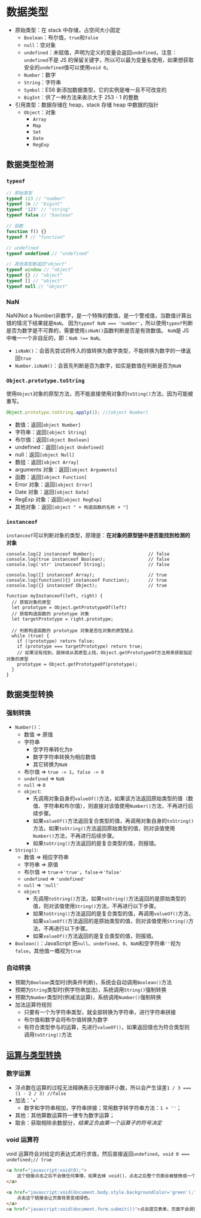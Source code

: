 # 数据类型

- 原始类型：在 stack 中存储，占空间大小固定
  - `Boolean`：布尔值，`true`和`false`
  - `null`：空对象
  - `undefined`：未赋值，声明为定义的变量会返回`undefined`，注意：`undefined`不是 JS 的保留关键字，所以可以最为变量名使用，如果想获取安全的`undefined`值可以使用`void 0`。
  - `Number`：数字
  - `String`：字符串
  - `Symbol`：ES6 新添加数据类型，它的实例是唯一且不可改变的
  - `BigInt`：供了一种方法来表示大于 253 - 1 的整数
- 引用类型：数据存储在 heap，stack 存储 heap 中数据的指针
  - `Object`：对象
    - `Array`
    - `Map`
    - `Set`
    - `Date`
    - `RegExp`

## 数据类型检测

### `typeof`

```JavaScript
// 原始类型
typeof 123 // "number"
typeof 1n // "bigint"
typeof '123' // "string"
typeof false // "boolean"

// 函数
function f() {}
typeof f // "function"

// undefined
typeof undefined // "undefined"

// 其他类型都返回"object"
typeof window // "object"
typeof {} // "object"
typeof [] // "object"
typeof null // "object"
```

### NaN

NaN(Not a Number)非数字，是一个特殊的数值，是一个警戒值，当数值计算出错的情况下结果就是`NaN`。
因为`typeof NaN === 'number'`，所以使用`typeof`判断是否为数字是不可靠的，需要使用`isNaN()`函数判断是否是有效数值。
`NaN`是 JS 中唯一一个非自反的，即：`NaN !== NaN`。

- `isNaN()`：会首先尝试将传入的值转换为数字类型，不能转换为数字的一律返回`true`
- `Number.isNaN()`：会首先判断是否为数字，如实是数值在判断是否为`NaN`

### `Object.prototype.toString`

使用`Object`对象的原型方法，而不能直接使用对象的`toSting()`方法，因为可能被重写。

```JavaScript
Object.prototype.toString.apply(1); //[object Number]
```

- 数值：返回[`object Number]`
- 字符串：返回`[object String]`
- 布尔值：返回`[object Boolean]`
- undefined：返回`[object Undefined]`
- null：返回`[object Null]`
- 数组：返回`[object Array]`
- arguments 对象：返回`[object Arguments]`
- 函数：返回`[object Function]`
- Error 对象：返回`[object Error]`
- Date 对象：返回`[object Date]`
- RegExp 对象：返回`[object RegExp]`
- 其他对象：返回`[object " + 构造函数的名称 + "]`

### `instanceof`

`instanceof`可以判断对象的类型，原理是：**在对象的原型链中是否能找到检测的对象**

```JS
console.log(2 instanceof Number);                    // false
console.log(true instanceof Boolean);                // false
console.log('str' instanceof String);                // false

console.log([] instanceof Array);                    // true
console.log(function(){} instanceof Function);       // true
console.log({} instanceof Object);                   // true
```

```JS
function myInstanceof(left, right) {
  // 获取对象的原型
  let prototype = Object.getPrototypeOf(left)
  // 获取构造函数的 prototype 对象
  let targetPrototype = right.prototype;

  // 判断构造函数的 prototype 对象是否在对象的原型链上
  while (true) {
    if (!prototype) return false;
    if (prototype === targetPrototype) return true;
    // 如果没有找到，就继续从其原型上找，Object.getPrototypeOf方法用来获取指定对象的原型
    prototype = Object.getPrototypeOf(prototype);
  }
}
```

## 数据类型转换

### 强制转换

- `Number()`：
  - 数值 => 原值
  - 字符串
    - 空字符串转化为`0`
    - 数字字符串转换为相应数值
    - 其它转换为`NaN`
  - 布尔值 => `true -> 1`，`false -> 0`
  - `undefined` => `NaN`
  - `null` => `0`
  - `object`:
    - 先调用对象自身的`valueOf()`方法，如果该方法返回原始类型的值（数值、字符串和布尔值），则直接对该值使用`Number()`方法，不再进行后续步骤。
    - 如果`valueOf()`方法返回复合类型的值，再调用对象自身的`toString()`方法，如果`toString()`方法返回原始类型的值，则对该值使用`Number()`方法，不再进行后续步骤。
    - 如果`toString()`方法返回的是复合类型的值，则报错。
- `String()`:
  - 数值 => 相应字符串
  - 字符串 => 原值
  - 布尔值 => `true`->`'true'`，`false`->`'false'`
  - `undefined` => `'undefined'`
  - `null` => `'null'`
  - `object`
    - 先调用`toString()`方法，如果`toString()`方法返回的是原始类型的值，则对该值使用`String()`方法，不再进行以下步骤。
    - 如果`toString()`方法返回的是复合类型的值，再调用`valueOf()`方法，如果`valueOf()`方法返回的是原始类型的值，则对该值使用`String()`方法，不再进行以下步骤。
    - 如果`valueOf()`方法返回的是复合类型的值，则报错。
- `Boolean()`：JavaScript 把`null`、`undefined`、`0`、`NaN`和空字符串`''`视为`false`，其他值一概视为`true`

### 自动转换

- 预期为`Boolean`类型时(例条件判断)，系统会自动调用`Boolean()`方法
- 预期为`String`类型时(例字符串加法)，系统调用`String()`强制转换
- 预期为`Number`类型时(例减法运算)，系统调用`Number()`强制转换
- 加法运算符规则
  - 只要有一个为字符串类型，就全部转换为字符串，进行字符串拼接
  - 布尔值和数字会将布尔值转换为数字
  - 有符合类型参与的运算，先进行`valueOf()`，如果返回值也为符合类型则调用`toString()`方法

## [运算与类型转换](http://javascript.ruanyifeng.com/grammar/conversion.html)

### 数字运算

- 浮点数在运算的过程无法精确表示无限循环小数，所以会产生误差`1 / 3 === (1 - 2 / 3) //false`
- 加法：'+'
  - 数字和字符串相加，字符串拼接；常用数字转字符串方法：`1 + ''`；
- 其他：其他算数运算符一律专为数字运算；
- 取余：获取相除余数部分，_结果正负由第一个运算子的符号决定_

### void 运算符

void 运算符会对给定的表达式进行求值，然后直接返回`undefined`，`void 0 === undefined;// true`

```HTML
<a href="javascript:void(0);">
    这个链接点击之后不会做任何事情，如果去掉 void()，点击之后整个页面会被替换成一个字符 0。
</a>

<a href="javascript:void(document.body.style.backgroundColor='green');">
    点击这个链接会让页面背景变成绿色。
</a>
<a href="javascript:void(document.form.submit())">点击提交表单，页面不会调整</a>
```
